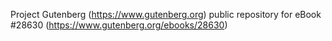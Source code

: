 Project Gutenberg (https://www.gutenberg.org) public repository for eBook #28630 (https://www.gutenberg.org/ebooks/28630)
